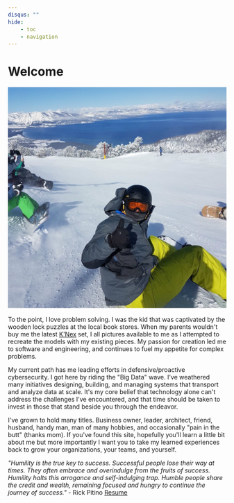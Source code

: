 ```yaml
---
disqus: ""
hide:
    - toc
    - navigation
---
```


# Welcome

<div class="portrait">
    <img src="./img/portrait2.drawio.svg">
</div>

To the point, I love problem solving. I was the kid that was captivated by the wooden lock puzzles at the local book stores. When my parents wouldn't buy me the latest [K'Nex](https://en.wikipedia.org/wiki/K'Nex) set, I all pictures available to me as I attempted to recreate the models with my existing pieces. My passion for creation led me to software and engineering, and continues to fuel my appetite for complex problems.

My current path has me leading efforts in defensive/proactive cybersecurity. I got here by riding the "Big Data" wave. I've weathered many initiatives designing, building, and managing systems that transport and analyze data at scale. It's my core belief that technology alone can't address the challenges I've encountered, and that time should be taken to invest in those that stand beside you through the endeavor.

I've grown to hold many titles. Business owner, leader, architect, friend, husband, handy man, man of many hobbies, and occasionally "pain in the butt" (thanks mom). If you've found this site, hopefully you'll learn a little bit about me but more importantly I want you to take my learned experiences back to grow your organizations, your teams, and yourself.

*"Humility is the true key to success. Successful people lose their way at times. They often embrace and overindulge from the fruits of success. Humility halts this arrogance and self-indulging trap. Humble people share the credit and wealth, remaining focused and hungry to continue the journey of success."* - Rick Pitino
<a href="https://1drv.ms/b/s!AjcWY52yMUGYgs9269EaKrVwg72CYg?e=eweg5F" class="md-button md-button--primary">Resume</a>
